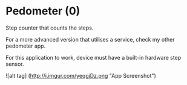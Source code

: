 # Pedometer (0)
Step counter that counts the steps.

For a more advanced version that utilises a service, check my other pedometer app.

For this application to work, device must have a built-in hardware step sensor.

![alt tag] (http://i.imgur.com/yeqgjDz.png "App Screenshot")
